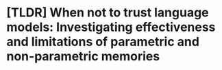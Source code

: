 # [TLDR] When not to trust language models: Investigating effectiveness and limitations of parametric and non-parametric memories 
